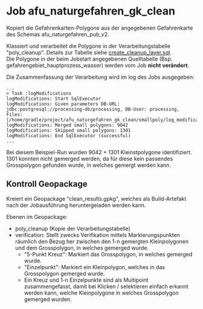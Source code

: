 # Job afu_naturgefahren_gk_clean

Kopiert die Gefahrenkarten-Polygone aus der angegebenen Gefahrenkarte des Schemas afu_naturgefahren_pub_v2.

Klassiert und verarbeitet die Polygone in der Verarbeitungstabelle "poly_cleanup". 
Details zur Tabelle siehe [create_cleanup_layer.sql](smallpoly/create_cleanup_layer.sql).   
Die Polygone in der beim Jobstart angegebenen Quelltabelle (Bsp. gefahrengebiet_hauptprozess_wasser) werden vom Job **nicht verändert**.

Die Zusammenfassung der Verarbeitung wird im log des Jobs ausgegeben:

    ...
    > Task :logModifications
    logModifications: Start SqlExecutor
    logModifications: Given parameters DB-URL: jdbc:postgresql://processing-db/processing, DB-User: processing, Files: [/home/gradle/project/afu_naturgefahren_gk_clean/smallpoly/log_modifications.sql]
    logModifications: Merged small polygons: 9042
    logModifications: Skipped small polygons: 1301
    logModifications: End SqlExecutor (successful)
    ...

Bei diesem Beispiel-Run wurden 9042 + 1301 Kleinstpolygone identifiziert.
1301 konnten nicht gemerged werden, da für diese kein passendes Grosspolygon gefunden wurde, in welches gemergt werden kann.

## Kontroll Geopackage 

Kreiert ein Geopackage "clean_results.gpkg", welches als Build-Artefakt nach der Jobausführung heruntergeladen werden kann.

Ebenen im Geopackage:

* poly_cleanup (Kopie der Verarbeitungstabelle)
* verification: Stellt zwecks Verifikation mittels Markierungspunkten räumlich den Bezug her zwischen den 1-n gemergten Kleinpolygonen und dem Grosspolygon, in welches gemerged wurde.
    * "5-Punkt Kreuz": Markiert das Grosspolygon, in welches gemerged wurde.
    * "Einzelpunkt": Markiert ein Kleinpolygon, welches in das Grosspolygon gemerged wurde.
    * Ein Kreuz und 1-n Einzelpunkte sind als Multipoint zusammengefasst, damit bei Klicken / selektieren einfach erkannt werden kann, welche Kleinpolygone in welches Grosspolygon gemerged wurden.
